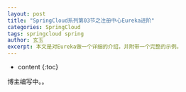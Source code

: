 ```yaml
---
layout: post
title: "SpringCloud系列第03节之注册中心Eureka进阶"
categories: SpringCloud
tags: springcloud spring
author: 玄玉
excerpt: 本文是对Eureka做一个详细的介绍，并附带一个完整的示例。
---
```


* content
{:toc}


博主编写中。。